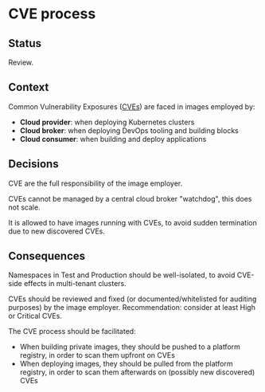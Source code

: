 # CVE process

## Status

Review.

## Context

Common Vulnerability Exposures ([CVEs](https://cve.mitre.org/)) are faced in images employed by:

- __Cloud provider__: when deploying Kubernetes clusters
- __Cloud broker__: when deploying DevOps tooling and building blocks
- __Cloud consumer__: when building and deploy applications

## Decisions

CVE are the full responsibility of the image employer.

CVEs cannot be managed by a central cloud broker "watchdog", this does not scale.

It is allowed to have images running with CVEs, to avoid sudden termination due to new discovered CVEs.

## Consequences

Namespaces in Test and Production should be well-isolated, to avoid CVE-side effects in multi-tenant clusters.

CVEs should be reviewed and fixed (or documented/whitelisted for auditing purposes) by the image employer. Recommendation: consider at least High or Critical CVEs.

The CVE process should be facilitated:

- When building private images, they should be pushed to a platform registry, in order to scan them upfront on CVEs
- When deploying images, they should be pulled from the platform registry, in order to scan them afterwards on (possibly new discovered) CVEs
